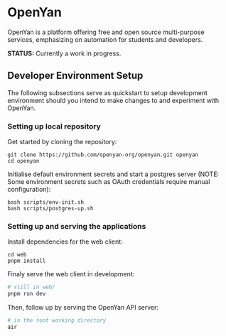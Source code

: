 # OpenYan

OpenYan is a platform offering free and open source multi-purpose services, emphasizing on automation for students and developers.

**STATUS:** Currently a work in progress.

## Developer Environment Setup

The following subsections serve as quickstart to setup development environment should you intend to make changes to and experiment with OpenYan.

### Setting up local repository

Get started by cloning the repository:

```
git clone https://github.com/openyan-org/openyan.git openyan
cd openyan
```

Initialise default environment secrets and start a postgres server (NOTE: Some environment secrets such as OAuth credentials require manual configuration):

```
bash scripts/env-init.sh
bash scripts/postgres-up.sh
```

### **Setting up and serving the applications**

Install dependencies for the web client:

```
cd web
pnpm install
```

Finaly serve the web client in development:

```bash
# still in web/
pnpm run dev
```

Then, follow up by serving the OpenYan API server:

```bash
# in the root working directory
air
```
